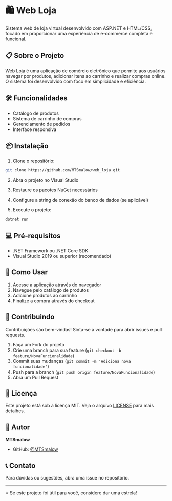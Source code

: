# 🛍️ Web Loja

Sistema web de loja virtual desenvolvido com ASP.NET e HTML/CSS, focado em proporcionar uma experiência de e-commerce completa e funcional.

## 📋 Sobre o Projeto

Web Loja é uma aplicação de comércio eletrônico que permite aos usuários navegar por produtos, adicionar itens ao carrinho e realizar compras online. O sistema foi desenvolvido com foco em simplicidade e eficiência.


## 🛠️ Funcionalidades

- Catálogo de produtos
- Sistema de carrinho de compras
- Gerenciamento de pedidos
- Interface responsiva

## 📦 Instalação

1. Clone o repositório:
```bash
git clone https://github.com/MTSmalow/web_loja.git
```

2. Abra o projeto no Visual Studio

3. Restaure os pacotes NuGet necessários

4. Configure a string de conexão do banco de dados (se aplicável)

5. Execute o projeto:
```bash
dotnet run
```

## 💻 Pré-requisitos

- .NET Framework ou .NET Core SDK
- Visual Studio 2019 ou superior (recomendado)
  
## 📖 Como Usar

1. Acesse a aplicação através do navegador
2. Navegue pelo catálogo de produtos
3. Adicione produtos ao carrinho
4. Finalize a compra através do checkout

## 🤝 Contribuindo

Contribuições são bem-vindas! Sinta-se à vontade para abrir issues e pull requests.

1. Faça um Fork do projeto
2. Crie uma branch para sua feature (`git checkout -b feature/NovaFuncionalidade`)
3. Commit suas mudanças (`git commit -m 'Adiciona nova funcionalidade'`)
4. Push para a branch (`git push origin feature/NovaFuncionalidade`)
5. Abra um Pull Request

## 📄 Licença

Este projeto está sob a licença MIT. Veja o arquivo [LICENSE](LICENSE) para mais detalhes.

## 👤 Autor

**MTSmalow**

- GitHub: [@MTSmalow](https://github.com/MTSmalow)

## 📞 Contato

Para dúvidas ou sugestões, abra uma issue no repositório.

---

⭐ Se este projeto foi útil para você, considere dar uma estrela!
